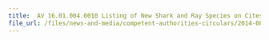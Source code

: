 ```yaml
---
title:  AV 16.01.004.0010 Listing of New Shark and Ray Species on Cites Appendix II 
file_url: /files/news-and-media/competent-authorities-circulars/2014-08-25-CA.pdf
---
```

